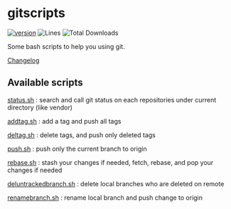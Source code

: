 gitscripts
==========

[![version](https://img.shields.io/badge/version-3.0.0-green.svg)](https://github.com/steevanb/gitscripts/tree/3.0.0)
![Lines](https://img.shields.io/badge/code%20lines-665-green.svg)
![Total Downloads](https://poser.pugx.org/steevanb/gitscripts/downloads)

Some bash scripts to help you using git.

[Changelog](doc/changelog.md)

Available scripts
-----------------

[status.sh](doc/status.md) : search and call git status on each repositories under current directory (like vendor)

[addtag.sh](doc/addtag.md) : add a tag and push all tags

[deltag.sh](doc/deltag.md) : delete tags, and push only deleted tags

[push.sh](doc/push.md) : push only the current branch to origin

[rebase.sh](doc/rebase.md) : stash your changes if needed, fetch, rebase, and pop your changes if needed

[deluntrackedbranch.sh](doc/deluntrackedbranch.md) : delete local branches who are deleted on remote

[renamebranch.sh](doc/renamebranch.md) : rename local branch and push change to origin

